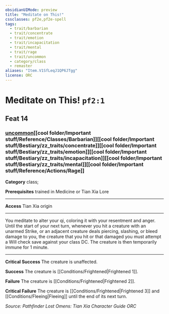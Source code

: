 ```yaml
---
obsidianUIMode: preview
title: "Meditate on This!"
cssclasses: pf2e,pf2e-spell
tags:
  - trait/barbarian
  - trait/concentrate
  - trait/emotion
  - trait/incapacitation
  - trait/mental
  - trait/rage
  - trait/uncommon
  - category/class
  - remaster
aliases: "Item.V1SfLeqJ1QP6JTgg"
license: ORC
---
```

# Meditate on This! `pf2:1`
## Feat 14
### [uncommon](cool%20folder/Important%20stuff/Bestiary/zz_traits/uncommon.md "Uncommon Rarity Trait")[[cool folder/Important stuff/Reference/Classes/Barbarian]][[cool folder/Important stuff/Bestiary/zz_traits/concentrate]][[cool folder/Important stuff/Bestiary/zz_traits/emotion]][[cool folder/Important stuff/Bestiary/zz_traits/incapacitation]][[cool folder/Important stuff/Bestiary/zz_traits/mental]][[cool folder/Important stuff/Reference/Actions/Rage]]

**Category** class; 



**Prerequisites** trained in Medicine or Tian Xia Lore
* * *
**Access** Tian Xia origin

* * *

You meditate to alter your qi, coloring it with your resentment and anger. Until the start of your next turn, whenever you hit a creature with an unarmed Strike, or an adjacent creature deals piercing, slashing, or bleed damage to you, the creature that you hit or that damaged you must attempt a Will check save against your class DC. The creature is then temporarily immune for 1 minute.

* * *

**Critical Success** The creature is unaffected.

**Success** The creature is [[Conditions/Frightened|Frightened 1]].

**Failure** The creature is [[Conditions/Frightened|Frightened 2]].

**Critical Failure** The creature is [[Conditions/Frightened|Frightened 3]] and [[Conditions/Fleeing|Fleeing]] until the end of its next turn.

*Source: Pathfinder Lost Omens: Tian Xia Character Guide*
*ORC*